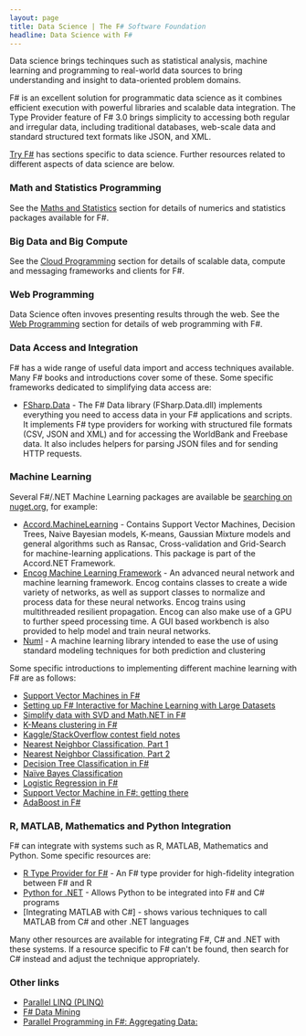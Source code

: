 ```yaml
---
layout: page
title: Data Science | The F# Software Foundation
headline: Data Science with F#
---
```


Data science brings techinques such as statistical analysis, machine learning and programming to 
real-world data sources to bring understanding and insight to data-oriented problem domains.

F# is an excellent solution for programmatic data science as it combines efficient execution
with powerful libraries and scalable data integration. The Type Provider feature of 
F# 3.0 brings simplicity to accessing both regular and irregular data, including traditional databases,
web-scale data and standard structured text formats like JSON, and XML.

[Try F#](http://tryfsharp.org) has sections specific to data science. 
Further resources related to different aspects of data science are below. 

### Math and Statistics Programming

See the [Maths and Statistics](/math) section for details of numerics and statistics packages available for F#.

### Big Data and Big Compute

See the [Cloud Programming](/cloud) section for details of scalable data, compute and messaging frameworks and clients for F#.

### Web Programming

Data Science often invoves presenting results through the web. See the [Web Programming](/webstacks) section 
for details of web programming with F#.

### Data Access and Integration

F# has a wide range of useful data import and access techniques available. Many F# books
and introductions cover some of these. Some specific frameworks dedicated to simplifying data access are:

 * [FSharp.Data](http://tpetricek.github.io/FSharp.Data/) - The F# Data library (FSharp.Data.dll) implements everything you need to access data in your F# applications and scripts. It implements F# type providers for working with structured file formats (CSV, JSON and XML) and for accessing the WorldBank and Freebase data. It also includes helpers for parsing JSON files and for sending HTTP requests.
  
### Machine Learning 

Several F#/.NET Machine Learning packages are available be [searching on nuget.org](http://nuget.org/packages?q=machine+learning), for example:

 * [Accord.MachineLearning](http://nuget.org/packages/Accord.MachineLearning/) - Contains Support Vector Machines, Decision Trees, Naive Bayesian models, K-means, Gaussian Mixture models and general algorithms such as Ransac, Cross-validation and Grid-Search for machine-learning applications. This package is part of the Accord.NET Framework.
 * [Encog Machine Learning Framework](http://nuget.org/packages/encog-dotnet-core/) - An advanced neural network and machine learning framework. Encog 
   contains classes to create a wide variety of networks, as well as support classes to normalize and process data for these neural networks. Encog trains using multithreaded resilient propagation. Encog can also make use of a GPU to further speed processing time. A GUI based workbench is also provided to help model and train neural networks. 
 * [Numl](http://nuget.org/packages/numl/) - A machine learning library intended to ease the use of using standard modeling techniques for both prediction and clustering

Some specific introductions to implementing different machine learning with F# are as follows:

 * [Support Vector Machines in F#](http://fdatamining.blogspot.co.uk/2011/02/support-vector-machines-svms-in-f-using.html)
 * [Setting up F# Interactive for Machine Learning with Large Datasets](http://richardminerich.com/2013/03/setting-up-fsharp-interactive-for-machine-learning-with-large-datasets/)
 * [Simplify data with SVD and Math.NET in F#](http://clear-lines.com/blog/post/Simplify-data-with-SVD-and-MathNET-in-FSharp.aspx)
 * [K-Means clustering in F#](http://clear-lines.com/blog/post/K-Means-Clustering-in-FSharp.aspx)
 * [Kaggle/StackOverflow contest field notes](http://clear-lines.com/blog/post/Kaggle-StackOverflow-field-notes-part-1.aspx)
 * [Nearest Neighbor Classification, Part 1](http://clear-lines.com/blog/post/Nearest-Neighbor-Classification-part-1.aspx)
 * [Nearest Neighbor Classification, Part 2](http://clear-lines.com/blog/post/Nearest-Neighbor-Classification-Part-2.aspx)
 * [Decision Tree Classification in F#](http://clear-lines.com/blog/post/Decision-Tree-classification.aspx)
 * [Naïve Bayes Classification](http://clear-lines.com/blog/post/Naive-Bayes-Classification.aspx)
 * [Logistic Regression in F#](http://clear-lines.com/blog/post/Logistic-Regression.aspx)
 * [Support Vector Machine in F#: getting there](http://clear-lines.com/blog/post/Support-Vector-Machine-in-FSharp.aspx)
 * [AdaBoost in F#](http://clear-lines.com/blog/post/AdaBoost-classifier-in-FSharp.aspx)

### R, MATLAB, Mathematics and Python Integration

F# can integrate with systems such as R, MATLAB, Mathematics and Python. Some specific resources are:

 * [R Type Provider for F#](https://github.com/BlueMountainCapital/FSharpRProvider) - An F# type provider for high-fidelity integration between F# and R
 * [Python for .NET](http://pythonnet.sourceforge.net/readme.html) - Allows Python to be integrated into F# and C# programs
 * [Integrating MATLAB with C#] - shows various techniques to call MATLAB from C# and other .NET languages
        
Many other resources are available for integrating F#, C# and .NET with these systems. If a resource specific
to F# can't be found, then search for C# instead and adjust the technique appropriately.
          
          

### Other links

 * [Parallel LINQ (PLINQ)](http://msdn.microsoft.com/en-us/library/dd460688.aspx)
 * [F# Data Mining](http://fdatamining.blogspot.com/2010/05/why-f-is-language-for-data-mining.html)
 * [Parallel Programming in F#: Aggregating Data:](http://tomasp.net/blog/fsharp-parallel-aggregate.aspx)
